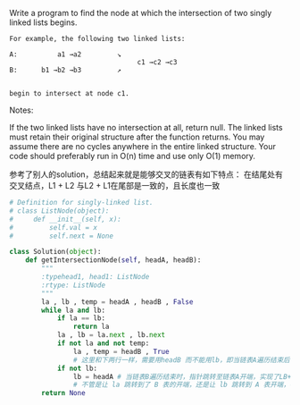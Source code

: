 Write a program to find the node at which the intersection of two singly linked lists begins.



```
For example, the following two linked lists: 

A:          a1 →a2         ↘                     
                                c1 →c2 →c3 
B:      b1 →b2 →b3         ↗              
 

begin to intersect at node c1.
```



Notes:

If the two linked lists have no intersection at all, return null.
The linked lists must retain their original structure after the function returns. 
You may assume there are no cycles anywhere in the entire linked structure.
Your code should preferably run in O(n) time and use only O(1) memory.

参考了别人的solution，总结起来就是能够交叉的链表有如下特点：
在结尾处有交叉结点，L1 + L2 与L2 + L1在尾部是一致的，且长度也一致

```python
# Definition for singly-linked list.
# class ListNode(object):
#     def __init__(self, x):
#         self.val = x
#         self.next = None

class Solution(object):
    def getIntersectionNode(self, headA, headB):
        """
        :typehead1, head1: ListNode
        :rtype: ListNode
        """
        la , lb , temp = headA , headB , False
        while la and lb:
            if la == lb:
                return la
            la , lb = la.next , lb.next
            if not la and not temp:
                la , temp = headB , True 
                # 这里和下两行一样，需要用headB 而不能用lb，即当链表A遍历结束后，指针跳转至链表B开端，实现了LA+LB
            if not lb:
                lb = headA # 当链表B遍历结束时，指针跳转至链表A开端，实现了LB+LA
                # 不管是让 la 跳转到了 B 表的开端，还是让 lb 跳转到 A 表开端，都是为了实现在 A 与 B 的长度不等的情况下，能够让交叉结点相遇
        return None

